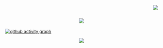 <h1 align="center">
    <p align="right">
        <img src="https://profile-counter.glitch.me/jorexdeveloper/count.svg" />
    </p>
    <img src="https://readme-typing-svg.herokuapp.com/?font=Fira+Code&color=00FF00&size=48&center=true&vCenter=true&width=1000&height=70&duration=5000&lines=jorexdeveloper;Linux+command+line+Enthusiast+%26+Developer;location:+unknown" />
</h1>

[![github activity graph](https://github-readme-activity-graph.vercel.app/graph?username=jorexdeveloper&bg_color=000000&color=53f547&line=65f207&point=2c42ed&area=true&hide_border=true)](https://github.com/jorexdeveloper/github-readme-activity-graph)

<p align="center">
    <img src="https://repobeats.axiom.co/api/embed/5708c01fc2970fa6f945a069e73acc7f9d70d90a.svg" />
</p>

